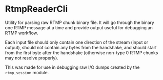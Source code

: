 # RtmpReaderCli

Utility for parsing raw RTMP chunk binary file.  It will go through the binary one RTMP message at a time and provide output useful for debugging an RTMP workflow.

Each input file should only contain one direction of the stream (input or output), should not contain any bytes from the handshake, and should start from the first byte after the handshake (otherwise non-type 0 RTMP chunks may not resolve properly).

This was made for use in debugging raw I/O dumps created by the `rtmp_session` module.